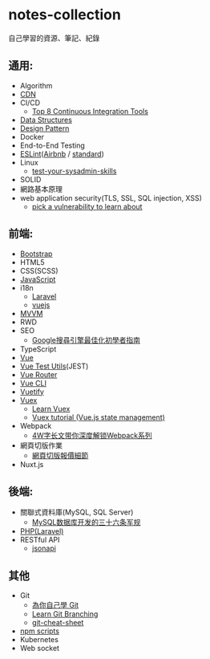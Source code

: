 # notes-collection
自己學習的資源、筆記、紀錄

## 通用:
- Algorithm
- [CDN](https://github.com/rara7777/notes-collection/blob/master/CDN.md)
- CI/CD
  - [Top 8 Continuous Integration Tools](https://code-maze.com/top-8-continuous-integration-tools)
- [Data Structures](https://github.com/rara7777/notes-collection/blob/master/Data%20Structures.md)
- [Design Pattern](https://github.com/kamranahmedse/design-patterns-for-humans)
- Docker
- End-to-End Testing
- [ESLint](https://eslint.org)([Airbnb](https://github.com/airbnb/javascript) / [standard](https://standardjs.com))
- Linux
  - [test-your-sysadmin-skills](https://github.com/trimstray/test-your-sysadmin-skills)
- SOLID
- 網路基本原理
- web application security(TLS, SSL, SQL injection, XSS)
  - [pick a vulnerability to learn about](https://www.hacksplaining.com/lessons)

## 前端:
- [Bootstrap](https://getbootstrap.com)
- HTML5
- CSS(SCSS)
- [JavaScript](https://github.com/rara7777/notes-collection/blob/master/JavaScript.md)
- i18n
  - [Laravel](https://laravel.com/docs/master/localization)
  - [vuejs](https://kazupon.github.io/vue-i18n)
- [MVVM](https://github.com/rara7777/notes-collection/blob/master/MVVM.md)
- RWD
- SEO
  - [Google搜尋引擎最佳化初學者指南](http://static.googleusercontent.com/media/www.google.com/en/us/intl/zh-tw/webmasters/docs/search-engine-optimization-starter-guide-zh-tw.pdf)
- TypeScript
- [Vue](https://vuejs.org)
- [Vue Test Utils](https://vue-test-utils.vuejs.org/zh)(JEST)
- [Vue Router](https://router.vuejs.org/zh)
- [Vue CLI](https://cli.vuejs.org)
- [Vuetify](https://vuetifyjs.com/en)
- [Vuex](https://vuex.vuejs.org/zh)
  - [Learn Vuex](https://scrimba.com/g/gvuex)
  - [Vuex tutorial (Vue.js state management)](https://www.youtube.com/playlist?list=PL1TrjkMQ8UbVSDkDaLkjpeNGkblNU8rpW)
- Webpack
  - [4W字长文带你深度解锁Webpack系列](https://juejin.im/post/5e5c65fc6fb9a07cd00d8838)
- 網頁切版作業
  - [網頁切版報價細節](https://www.youtube.com/watch?v=drLqqWhkUqg)
- Nuxt.js

## 後端:
- 關聯式資料庫(MySQL, SQL Server)
  - [MySQL数据库开发的三十六条军规](https://www.slideshare.net/mysqlops/mysql-9838563)
- [PHP(Laravel)](https://github.com/rara7777/notes-collection/blob/master/Laravel.md)
- RESTful API
  - [jsonapi](https://jsonapi.org)

## 其他
- Git
  - [為你自己學 Git](https://gitbook.tw/)
  - [Learn Git Branching](https://learngitbranching.js.org/)
  - [git-cheat-sheet](http://bilalarslan.me/git-cheat-sheet/)
- [npm scripts](https://www.ruanyifeng.com/blog/2016/10/npm_scripts.html)
- Kubernetes
- Web socket
